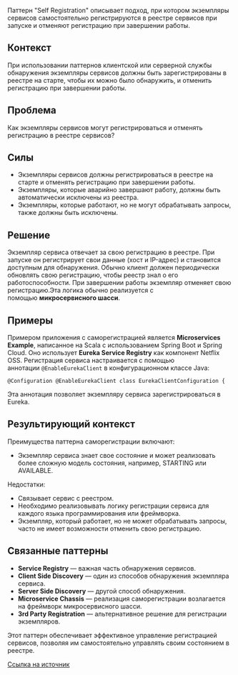 Паттерн "Self Registration" описывает подход, при котором экземпляры сервисов самостоятельно регистрируются в реестре сервисов при запуске и отменяют регистрацию при завершении работы.

## Контекст

При использовании паттернов клиентской или серверной службы обнаружения экземпляры сервисов должны быть зарегистрированы в реестре на старте, чтобы их можно было обнаружить, и отменить регистрацию при завершении работы.

## Проблема

Как экземпляры сервисов могут регистрироваться и отменять регистрацию в реестре сервисов?

## Силы

- Экземпляры сервисов должны регистрироваться в реестре на старте и отменять регистрацию при завершении работы.
- Экземпляры, которые аварийно завершают работу, должны быть автоматически исключены из реестра.
- Экземпляры, которые работают, но не могут обрабатывать запросы, также должны быть исключены.

## Решение

Экземпляр сервиса отвечает за свою регистрацию в реестре. При запуске он регистрирует свои данные (хост и IP-адрес) и становится доступным для обнаружения. Обычно клиент должен периодически обновлять свою регистрацию, чтобы реестр знал о его работоспособности. При завершении работы экземпляр отменяет свою регистрацию.Эта логика обычно реализуется с помощью **микросервисного шасси**.

## Примеры

Примером приложения с саморегистрацией является **Microservices Example**, написанное на Scala с использованием Spring Boot и Spring Cloud. Оно использует **Eureka Service Registry** как компонент Netflix OSS. Регистрация сервиса настраивается с помощью аннотации `@EnableEurekaClient` в конфигурационном классе Java:

```
@Configuration @EnableEurekaClient class EurekaClientConfiguration {
```

Эта аннотация позволяет экземпляру сервиса зарегистрироваться в Eureka.

## Результирующий контекст

Преимущества паттерна саморегистрации включают:

- Экземпляр сервиса знает свое состояние и может реализовать более сложную модель состояния, например, STARTING или AVAILABLE.

Недостатки:

- Связывает сервис с реестром.
- Необходимо реализовывать логику регистрации сервиса для каждого языка программирования или фреймворка.
- Экземпляр, который работает, но не может обрабатывать запросы, часто не имеет возможности отменить свою регистрацию.

## Связанные паттерны

- **Service Registry** — важная часть обнаружения сервисов.
- **Client Side Discovery** — один из способов обнаружения экземпляра сервиса.
- **Server Side Discovery** — другой способ обнаружения.
- **Microservice Chassis** — реализация саморегистрации возлагается на фреймворк микросервисного шасси.
- **3rd Party Registration** — альтернативное решение для регистрации экземпляров.

Этот паттерн обеспечивает эффективное управление регистрацией сервисов, позволяя им самостоятельно управлять своим состоянием в реестре.

[Ссылка на источник](https://microservices.io/patterns/self-registration.html)